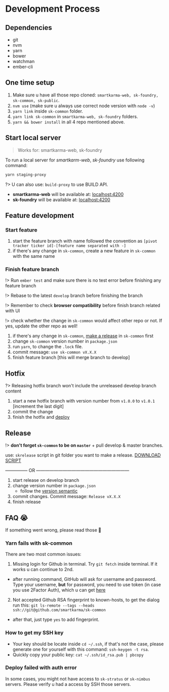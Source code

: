 # Development Process

## Dependencies

* git
* nvm
* yarn
* bower
* watchman
* ember-cli

## One time setup

1. Make sure u have all those repo cloned: `smartkarma-web, sk-foundry, sk-common, sk-public`.
2. `nvm use` (make sure u always use correct node version with `node -v`)
2. `yarn link` inside `sk-common` folder.
3. `yarn link sk-common` in `smartkarma-web, sk-foundry` folders.
4. `yarn && bower install` in all 4 repo mentioned above.


## Start local server

> Works for: smartkarma-web, sk-foundry

To run a local server for *smartkarm-web*, *sk-foundry* use following command:
```bash
yarn staging-proxy
```
?> U can also use: `build-proxy` to use BUILD API.

* **smartkarma-web** will be available at: [localhost:4200](http://localhost:4200)
* **sk-foundry** will be available at: [localhost:4200](http://localhost:4200)


## Feature development

### Start feature

1. start the feature branch with name followed the convention as `[pivot tracker ticker id]-[feature name separated with -]`
2. if there's any change in `sk-common`, create a new feature in `sk-common` with the same name

### Finish feature branch

!> Run `ember test` and make sure there is no test error before finishing any feature branch

!> Rebase to the latest `develop` branch before finishing the branch

!> Remember to check **browser compatibility** before finish branch related with UI

!> check whether the change in `sk-common` would affect other repo or not. If yes, update the other repo as well!

1. if there's any change in `sk-common`, [make a release](ember-develop?id=create-new-release) in `sk-common` first
2. change `sk-common` version number in `package.json`
3. run `yarn`, to change the `.lock` file.
4. commit message: `use sk-common vX.X.X`
5. finish feature branch [this will merge branch to develop]

## Hotfix

?> Releasing hotfix branch won't include the unreleased develop branch content

1. start a new hotfix branch with version number from `v1.0.0` to `v1.0.1` [increment the last digit]
2. commit the change
3. finish the hotfix and [deploy](ember-deploy?id=deploy)

## Release

!> **don't forget `sk-common` to be on `master`** + pull develop & master branches.

use: `skrelease` script in git folder you want to make a release. [DOWNLOAD SCRIPT](https://gist.github.com/luisliuchao/07e2f32f7fffd1b11a03d25ea9df8031)

————— OR —————————————————————

1. start release on develop branch
2. change version number in `package.json`
   * follow the [version semantic](https://semver.org/)
3. commit changes. Commit message: `Release vX.X.X`
4. finish release

## FAQ 😭
If something went wrong, please read those 🤗

### Yarn fails with sk-common

There are two most common issues:
1. Missing login for Github in terminal. Try `git fetch` inside terminal. If it works u can continue to 2nd.
  * after running command, GitHub will ask for username and password. Type your username, **but** for password, you need
  to use token (in case you use 2Factor Auth), which u can get [here](https://help.github.com/articles/creating-a-personal-access-token-for-the-command-line/)
2. Not accepted Github RSA fingerprint to known-hosts, to get the dialog run this: `git ls-remote --tags --heads ssh://git@github.com/smartkarma/sk-common`
  * after that, just type `yes` to add fingerprint.

### How to get my SSH key

* Your key should be locate inside `cd ~/.ssh`, if that's not the case, please generate one for yourself with this command: `ssh-keygen -t rsa`.
* Quickly copy your public key: `cat ~/.ssh/id_rsa.pub | pbcopy`

### Deploy failed with auth error

In some cases, you might not have access to `sk-stratus` or `sk-nimbus` servers. Please verify u had a access by SSH those servers.
